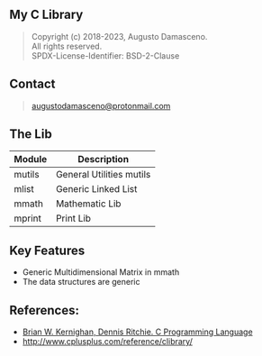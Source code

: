 ## My C Library

> Copyright (c) 2018-2023, Augusto Damasceno.  
> All rights reserved.   
> SPDX-License-Identifier: BSD-2-Clause

## Contact
> [augustodamasceno@protonmail.com](mailto:augustodamasceno@protonmail.com)

## The Lib

| Module | Description |  
| -- | -- |  
| mutils | General Utilities mutils |
| mlist | Generic Linked List |
| mmath | Mathematic Lib |
| mprint | Print Lib |  

## Key Features
* Generic Multidimensional Matrix in mmath  
* The data structures are generic

## References:  
* [Brian W. Kernighan,  Dennis Ritchie. C Programming Language](http://a.co/d/jbSe2YM)  
* http://www.cplusplus.com/reference/clibrary/  

